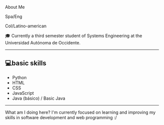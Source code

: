 

About Me

Spa/Eng 

Col/Latino-american 

🎓 Currently a third semester student of Systems Engineering at the Universidad Autónoma de Occidente.

---

## 💻basic skills

- Python
- HTML
- CSS
- JavaScript
- Java (básico) / Basic Java

---

What am I doing here? 
I'm currently focused on learning and improving my skills in software development and web programming :/



